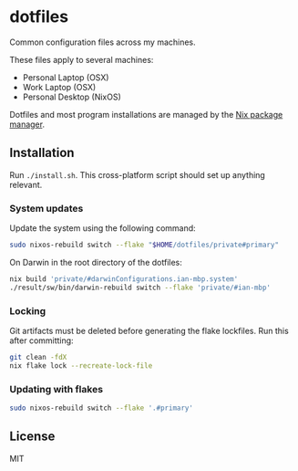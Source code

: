 # dotfiles

Common configuration files across my machines.

These files apply to several machines:

- Personal Laptop (OSX)
- Work Laptop (OSX)
- Personal Desktop (NixOS)

Dotfiles and most program installations are managed by the [Nix package manager](https://nixos.org/nix/).

## Installation

Run `./install.sh`. This cross-platform script should set up anything relevant.

### System updates

Update the system using the following command:

```bash
sudo nixos-rebuild switch --flake "$HOME/dotfiles/private#primary"
```

On Darwin in the root directory of the dotfiles:

```bash
nix build 'private/#darwinConfigurations.ian-mbp.system'
./result/sw/bin/darwin-rebuild switch --flake 'private/#ian-mbp'
```

### Locking

Git artifacts must be deleted before generating the flake lockfiles. Run this after committing:

```bash
git clean -fdX
nix flake lock --recreate-lock-file
```

### Updating with flakes

```bash
sudo nixos-rebuild switch --flake '.#primary'
```

## License

MIT
